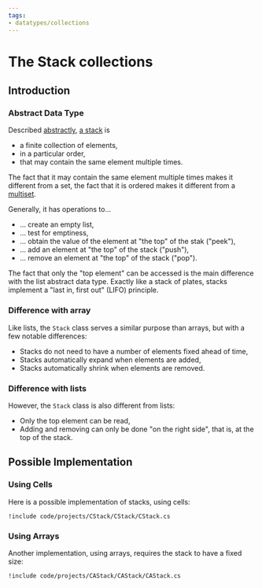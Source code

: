 ```yaml
---
tags:
- datatypes/collections
---
```


# The Stack collections

## Introduction

### Abstract Data Type

Described [abstractly](./lectures/data/intro#abstract-data-types), [a stack](https://en.wikipedia.org/wiki/Stack_(abstract_data_type)) is 

- a finite collection of elements,
- in a particular order,
- that may contain the same element multiple times.

The fact that it may contain the same element multiple times makes it different from a set, the fact that it is ordered makes it different from a [multiset](https://en.wikipedia.org/wiki/Multiset).

Generally, it has operations to…

- … create an empty list,
- … test for emptiness, 
- … obtain the value of the element at "the top" of the stak ("peek"),
- … add an element at "the top" of the stack ("push"),
- … remove an element at "the top" of the stack ("pop").

The fact that only the "top element" can be accessed is the main difference with the list abstract data type.
Exactly like a stack of plates, stacks implement a "last in, first out" (LIFO) principle.

### Difference with array 

Like lists, the `Stack` class serves a similar purpose than arrays, but with a few notable differences:

- Stacks do not need to have a number of elements fixed ahead of time,
- Stacks automatically expand when elements are added,
- Stacks automatically shrink when elements are removed.

### Difference with lists

However, the `Stack` class is also different from lists:

- Only the top element can be read,
- Adding and removing can only be done "on the right side", that is, at the top of the stack.

## Possible Implementation

### Using Cells

Here is a possible implementation of stacks, using cells:

```{download="./code/projects/CStack.zip"}
!include code/projects/CStack/CStack/CStack.cs
```


### Using Arrays

Another implementation, using arrays, requires the stack to have a fixed size:

```{download="./code/projects/CAStack.zip"}
!include code/projects/CAStack/CAStack/CAStack.cs
```
